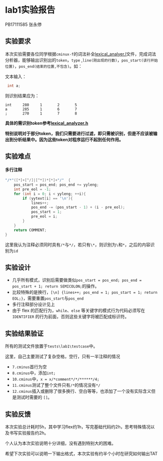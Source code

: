 # lab1实验报告
PB17111585 张永停
## 实验要求

本次实验需要各位同学根据`cminux-f`的词法补全[lexical_analyer.l](./src/lexer/lexical_analyzer.l)文件，完成词法分析器，能够输出识别出的`token`，`type` ,`line(刚出现的行数)`，`pos_start(该行开始位置)`，`pos_end(结束的位置,不包含)`。如：

文本输入：

```c
 int a;
```

则识别结果应为：

```shell
int     280     1       2       5
a       285     1       6       7
;       270     1       7       8
```

**具体的需识别token参考[lexical_analyzer.h](./include/lexical_analyzer.h)**

**特别说明对于部分token，我们只需要进行过滤，即只需被识别，但是不应该被输出到分析结果中。因为这些token对程序运行不起到任何作用。**

## 实验难点

#### 多行注释

```c
"/*"([*]+[^/]|[^*])*[*]+"/"  {
    pos_start = pos_end; pos_end += yyleng;
    int pre_eol = -1;
    for (int i = 0; i < yyleng; ++i){
        if (yytext[i] == '\n'){
            lines++;
            pos_end -= (pos_start - 1) + (i - pre_eol);
            pos_start = 1;
            pre_eol = i;
        }
    }
    return COMMENT;
}
```

这里我认为注释必须同时具有`/*`与`*/`，若只有`\*`，则识别为`\`和`*`，之后的内容识别为`id`

## 实验设计
- 几乎所有模式，识别后需要做类似`pos_start = pos_end; pos_end = pos_start + 1; return SEMICOLON;`的操作。
- 比较特殊的是换行，`[\n] {lines++; pos_end = 1; pos_start = 1; return EOL;}`，需要重置`pos_start`与`pos_end`
- 多行注释部分设计见上
- 由于 flex 的匹配行为，`while`、`else` 等关键字的模式行为代码必须写在 `IDENTIFIER` 的行为前面，否则这些关键字将被匹配成标识符。

## 实验结果验证

所有的测试文件放置于`tests\lab1\testcase`中。

这里，自己主要测试了复杂空格，空行，只有一半注释的情况

- `7.cminus`首行为空
- `8.cminus`中，添加`int;`
- `10.cminus`中，`x = x/*comment*/*/******/4;`
- `11.cminus`测试了整个文件只有`/*`的情况没有`*/`
- `12.cminus`插入或删除了很多换行、空白等等，也添加了一个没有实际含义但是测试时需要的 `[]`。

## 实验反馈

本次实验总计耗时5h，其中学习flex约1h，写完基础代码约2h，思考特殊情况以及书写实验报告约2h。

个人认为本次实验说明十分详细，没有遇到特别大的困难。

希望下次实验可以说明一下输出格式，本次实验有约半个小时在研究如何输出TAT